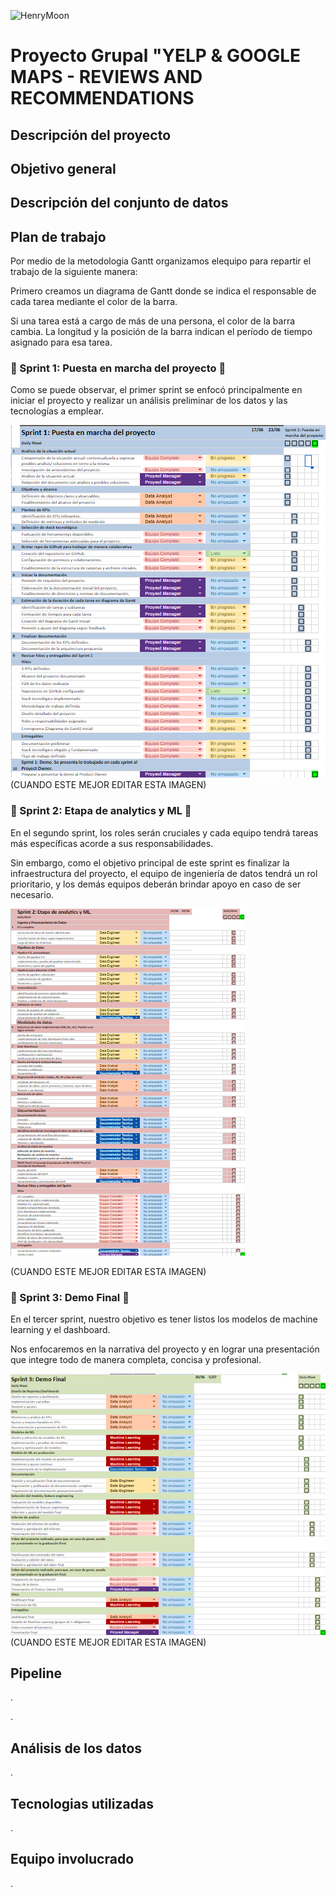 ![HenryMoon](https://blog.soyhenry.com/content/images/size/w2000/2022/01/Currcula-Henry.png)

# Proyecto Grupal "YELP & GOOGLE MAPS - REVIEWS AND RECOMMENDATIONS

## **Descripción del proyecto**

## Objetivo general

## Descripción del conjunto de datos

## Plan de trabajo

Por medio de la metodologia Gantt organizamos elequipo para repartir el trabajo de la siguiente manera:

Primero creamos un diagrama de Gantt donde se indica el responsable de cada tarea mediante el color de la barra.

Si una tarea está a cargo de más de una persona, el color de la barra cambia. La longitud y la posición de la barra indican el período de tiempo asignado para esa tarea.

### 🏁 Sprint 1: Puesta en marcha del proyecto 🏁

Como se puede observar, el primer sprint se enfocó principalmente en iniciar el proyecto y realizar un análisis preliminar de los datos y las tecnologías a emplear.

 ![1718418703276](image/README/1718418703276.png)(CUANDO ESTE MEJOR EDITAR ESTA IMAGEN)

### 🏁 Sprint 2: Etapa de analytics y ML 🏁

En el segundo sprint, los roles serán cruciales y cada equipo tendrá tareas más específicas acorde a sus responsabilidades.

Sin embargo, como el objetivo principal de este sprint es finalizar la infraestructura del proyecto, el equipo de ingeniería de datos tendrá un rol prioritario, y los demás equipos deberán brindar apoyo en caso de ser necesario.

![1718418720667](image/README/1718418720667.png)

(CUANDO ESTE MEJOR EDITAR ESTA IMAGEN)

### 🏁 Sprint 3: Demo Final 🏁

En el tercer sprint, nuestro objetivo es tener listos los modelos de machine learning y el dashboard.

Nos enfocaremos en la narrativa del proyecto y en lograr una presentación que integre todo de manera completa, concisa y profesional.

![1718418734544](image/README/1718418734544.png)(CUANDO ESTE MEJOR EDITAR ESTA IMAGEN)

## **Pipeline**

.

.

## Análisis de los datos

.

## Tecnologias utilizadas

.

## Equipo involucrado

.
